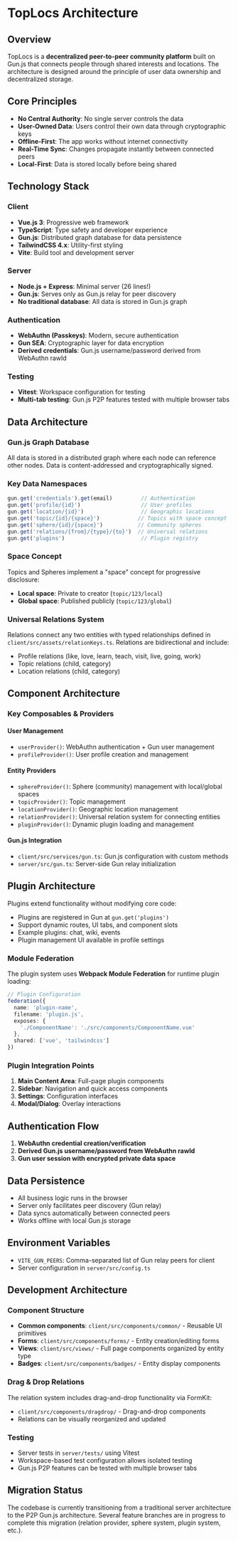 # TopLocs Architecture

## Overview

TopLocs is a **decentralized peer-to-peer community platform** built on Gun.js that connects people through shared interests and locations. The architecture is designed around the principle of user data ownership and decentralized storage.

## Core Principles

- **No Central Authority**: No single server controls the data
- **User-Owned Data**: Users control their own data through cryptographic keys  
- **Offline-First**: The app works without internet connectivity
- **Real-Time Sync**: Changes propagate instantly between connected peers
- **Local-First**: Data is stored locally before being shared

## Technology Stack

### Client
- **Vue.js 3**: Progressive web framework
- **TypeScript**: Type safety and developer experience
- **Gun.js**: Distributed graph database for data persistence
- **TailwindCSS 4.x**: Utility-first styling
- **Vite**: Build tool and development server

### Server
- **Node.js + Express**: Minimal server (26 lines!)
- **Gun.js**: Serves only as Gun.js relay for peer discovery
- **No traditional database**: All data is stored in Gun.js graph

### Authentication
- **WebAuthn (Passkeys)**: Modern, secure authentication
- **Gun SEA**: Cryptographic layer for data encryption
- **Derived credentials**: Gun.js username/password derived from WebAuthn rawId

### Testing
- **Vitest**: Workspace configuration for testing
- **Multi-tab testing**: Gun.js P2P features tested with multiple browser tabs

## Data Architecture

### Gun.js Graph Database
All data is stored in a distributed graph where each node can reference other nodes. Data is content-addressed and cryptographically signed.

### Key Data Namespaces
```javascript
gun.get('credentials').get(email)         // Authentication
gun.get('profile/{id}')                   // User profiles  
gun.get('location/{id}')                  // Geographic locations
gun.get('topic/{id}/{space}')            // Topics with space concept
gun.get('sphere/{id}/{space}')           // Community spheres
gun.get('relations/{from}/{type}/{to}')  // Universal relations
gun.get('plugins')                        // Plugin registry
```

### Space Concept
Topics and Spheres implement a "space" concept for progressive disclosure:
- **Local space**: Private to creator (`topic/123/local`)
- **Global space**: Published publicly (`topic/123/global`)

### Universal Relations System
Relations connect any two entities with typed relationships defined in `client/src/assets/relationKeys.ts`. Relations are bidirectional and include:
- Profile relations (like, love, learn, teach, visit, live, going, work)
- Topic relations (child, category)
- Location relations (child, category)

## Component Architecture

### Key Composables & Providers

#### User Management
- `userProvider()`: WebAuthn authentication + Gun user management
- `profileProvider()`: User profile creation and management

#### Entity Providers  
- `sphereProvider()`: Sphere (community) management with local/global spaces
- `topicProvider()`: Topic management 
- `locationProvider()`: Geographic location management
- `relationProvider()`: Universal relation system for connecting entities
- `pluginProvider()`: Dynamic plugin loading and management

#### Gun.js Integration
- `client/src/services/gun.ts`: Gun.js configuration with custom methods
- `server/src/gun.ts`: Server-side Gun relay initialization

## Plugin Architecture

Plugins extend functionality without modifying core code:
- Plugins are registered in Gun at `gun.get('plugins')`
- Support dynamic routes, UI tabs, and component slots
- Example plugins: chat, wiki, events
- Plugin management UI available in profile settings

### Module Federation
The plugin system uses **Webpack Module Federation** for runtime plugin loading:

```typescript
// Plugin Configuration
federation({
  name: 'plugin-name',
  filename: 'plugin.js',
  exposes: {
    './ComponentName': './src/components/ComponentName.vue'
  },
  shared: ['vue', 'tailwindcss']
})
```

### Plugin Integration Points
1. **Main Content Area**: Full-page plugin components
2. **Sidebar**: Navigation and quick access components  
3. **Settings**: Configuration interfaces
4. **Modal/Dialog**: Overlay interactions

## Authentication Flow

1. **WebAuthn credential creation/verification**
2. **Derived Gun.js username/password from WebAuthn rawId**
3. **Gun user session with encrypted private data space**

## Data Persistence  

- All business logic runs in the browser
- Server only facilitates peer discovery (Gun relay)
- Data syncs automatically between connected peers
- Works offline with local Gun.js storage

## Environment Variables

- `VITE_GUN_PEERS`: Comma-separated list of Gun relay peers for client
- Server configuration in `server/src/config.ts`

## Development Architecture

### Component Structure
- **Common components**: `client/src/components/common/` - Reusable UI primitives
- **Forms**: `client/src/components/forms/` - Entity creation/editing forms  
- **Views**: `client/src/views/` - Full page components organized by entity type
- **Badges**: `client/src/components/badges/` - Entity display components

### Drag & Drop Relations
The relation system includes drag-and-drop functionality via FormKit:
- `client/src/components/dragdrop/` - Drag-and-drop components
- Relations can be visually reorganized and updated

### Testing
- Server tests in `server/tests/` using Vitest
- Workspace-based test configuration allows isolated testing
- Gun.js P2P features can be tested with multiple browser tabs

## Migration Status

The codebase is currently transitioning from a traditional server architecture to the P2P Gun.js architecture. Several feature branches are in progress to complete this migration (relation provider, sphere system, plugin system, etc.).